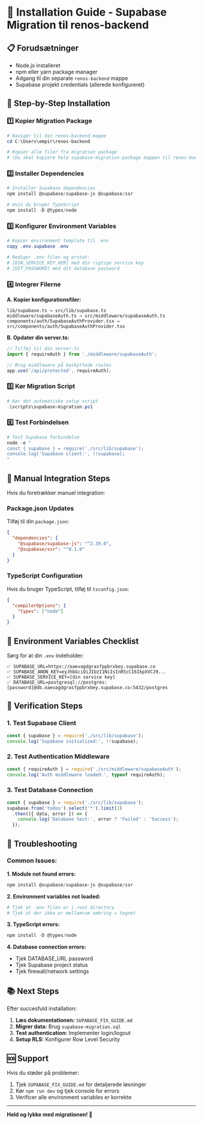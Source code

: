 # 🚀 Installation Guide - Supabase Migration til renos-backend

## 📋 Forudsætninger

- Node.js installeret
- npm eller yarn package manager
- Adgang til din separate `renos-backend` mappe
- Supabase projekt credentials (allerede konfigureret)

## 🎯 Step-by-Step Installation

### 1️⃣ Kopier Migration Package

```powershell
# Naviger til din renos-backend mappe
cd C:\Users\empir\renos-backend

# Kopier alle filer fra migration package
# (Du skal kopiere hele supabase-migration-package mappen til renos-backend)
```

### 2️⃣ Installer Dependencies

```powershell
# Installer Supabase dependencies
npm install @supabase/supabase-js @supabase/ssr

# Hvis du bruger TypeScript
npm install -D @types/node
```

### 3️⃣ Konfigurer Environment Variables

```powershell
# Kopier environment template til .env
copy .env.supabase .env

# Rediger .env filen og erstat:
# [DIN_SERVICE_KEY_HER] med din rigtige service key
# [DIT_PASSWORD] med dit database password
```

### 4️⃣ Integrer Filerne

**A. Kopier konfigurationsfiler:**
```
lib/supabase.ts → src/lib/supabase.ts
middleware/supabaseAuth.ts → src/middleware/supabaseAuth.ts
components/auth/SupabaseAuthProvider.tsx → src/components/auth/SupabaseAuthProvider.tsx
```

**B. Opdater din server.ts:**
```typescript
// Tilføj til din server.ts
import { requireAuth } from './middleware/supabaseAuth';

// Brug middleware på beskyttede routes
app.use('/api/protected', requireAuth);
```

### 5️⃣ Kør Migration Script

```powershell
# Kør det automatiske setup script
.\scripts\supabase-migration.ps1
```

### 6️⃣ Test Forbindelsen

```powershell
# Test Supabase forbindelse
node -e "
const { supabase } = require('./src/lib/supabase');
console.log('Supabase client:', !!supabase);
"
```

## 🔧 Manual Integration Steps

Hvis du foretrækker manuel integration:

### Package.json Updates

Tilføj til din `package.json`:

```json
{
  "dependencies": {
    "@supabase/supabase-js": "^2.39.0",
    "@supabase/ssr": "^0.1.0"
  }
}
```

### TypeScript Configuration

Hvis du bruger TypeScript, tilføj til `tsconfig.json`:

```json
{
  "compilerOptions": {
    "types": ["node"]
  }
}
```

## 🔐 Environment Variables Checklist

Sørg for at din `.env` indeholder:

```env
✅ SUPABASE_URL=https://oaevagdgrasfppbrxbey.supabase.co
✅ SUPABASE_ANON_KEY=eyJhbGciOiJIUzI1NiIsInR5cCI6IkpXVCJ9...
✅ SUPABASE_SERVICE_KEY=[din service key]
✅ DATABASE_URL=postgresql://postgres:[password]@db.oaevagdgrasfppbrxbey.supabase.co:5432/postgres
```

## 🧪 Verification Steps

### 1. Test Supabase Client
```javascript
const { supabase } = require('./src/lib/supabase');
console.log('Supabase initialized:', !!supabase);
```

### 2. Test Authentication Middleware
```javascript
const { requireAuth } = require('./src/middleware/supabaseAuth');
console.log('Auth middleware loaded:', typeof requireAuth);
```

### 3. Test Database Connection
```javascript
const { supabase } = require('./src/lib/supabase');
supabase.from('todos').select('*').limit(1)
  .then(({ data, error }) => {
    console.log('Database test:', error ? 'Failed' : 'Success');
  });
```

## 🚨 Troubleshooting

### Common Issues:

**1. Module not found errors:**
```powershell
npm install @supabase/supabase-js @supabase/ssr
```

**2. Environment variables not loaded:**
```powershell
# Tjek at .env filen er i root directory
# Tjek at der ikke er mellemrum omkring = tegnet
```

**3. TypeScript errors:**
```powershell
npm install -D @types/node
```

**4. Database connection errors:**
- Tjek DATABASE_URL password
- Tjek Supabase project status
- Tjek firewall/network settings

## 📚 Next Steps

Efter succesfuld installation:

1. **Læs dokumentationen:** `SUPABASE_FIX_GUIDE.md`
2. **Migrer data:** Brug `supabase-migration.sql`
3. **Test authentication:** Implementer login/logout
4. **Setup RLS:** Konfigurer Row Level Security

## 🆘 Support

Hvis du støder på problemer:

1. Tjek `SUPABASE_FIX_GUIDE.md` for detaljerede løsninger
2. Kør `npm run dev` og tjek console for errors
3. Verificer alle environment variables er korrekte

---

**Held og lykke med migrationen! 🎉**